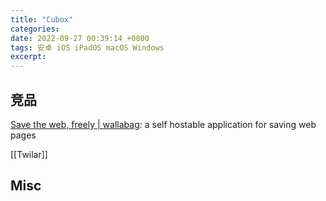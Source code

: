```yaml
---
title: "Cubox"
categories: 
date: 2022-09-27 00:39:14 +0800
tags: 安卓 iOS iPadOS macOS Windows
excerpt: 
---
```






## 竞品


[Save the web, freely | wallabag](https://wallabag.org/en): a self hostable application for saving web pages

[[Twilar]]

## Misc


